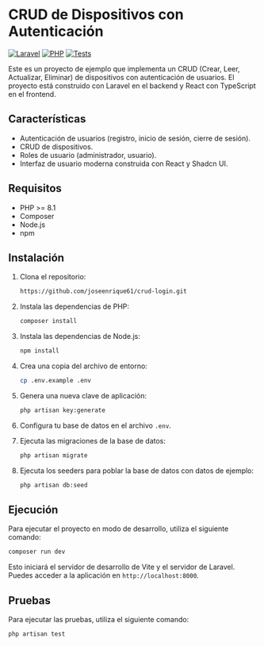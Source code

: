 # CRUD de Dispositivos con Autenticación

[![Laravel](https://img.shields.io/badge/Laravel-12-red.svg)](https://laravel.com/)
[![PHP](https://img.shields.io/badge/PHP-8.4-blue.svg)](https://www.php.net/)
[![Tests](https://github.com/joseenrique61/crud-login/actions/workflows/tests.yml/badge.svg)](https://github.com/joseenrique61/crud-login/actions/workflows/tests.yml)

Este es un proyecto de ejemplo que implementa un CRUD (Crear, Leer, Actualizar, Eliminar) de dispositivos con autenticación de usuarios. El proyecto está construido con Laravel en el backend y React con TypeScript en el frontend.

## Características

- Autenticación de usuarios (registro, inicio de sesión, cierre de sesión).
- CRUD de dispositivos.
- Roles de usuario (administrador, usuario).
- Interfaz de usuario moderna construida con React y Shadcn UI.

## Requisitos

- PHP >= 8.1
- Composer
- Node.js
- npm

## Instalación

1. Clona el repositorio:

   ```bash
   https://github.com/joseenrique61/crud-login.git
   ```

2. Instala las dependencias de PHP:

   ```bash
   composer install
   ```

3. Instala las dependencias de Node.js:

   ```bash
   npm install
   ```

4. Crea una copia del archivo de entorno:

   ```bash
   cp .env.example .env
   ```

5. Genera una nueva clave de aplicación:

   ```bash
   php artisan key:generate
   ```

6. Configura tu base de datos en el archivo `.env`.

7. Ejecuta las migraciones de la base de datos:

   ```bash
   php artisan migrate
   ```

8. Ejecuta los seeders para poblar la base de datos con datos de ejemplo:

   ```bash
   php artisan db:seed
   ```

## Ejecución

Para ejecutar el proyecto en modo de desarrollo, utiliza el siguiente comando:

```bash
composer run dev
```

Esto iniciará el servidor de desarrollo de Vite y el servidor de Laravel. Puedes acceder a la aplicación en `http://localhost:8000`.

## Pruebas

Para ejecutar las pruebas, utiliza el siguiente comando:

```bash
php artisan test
```
